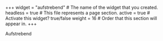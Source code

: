 +++
widget = "aufstrebend"  # The name of the widget that you created.
headless = true  # This file represents a page section.
active = true  # Activate this widget? true/false
weight = 16  # Order that this section will appear in.
+++

Aufstrebend

